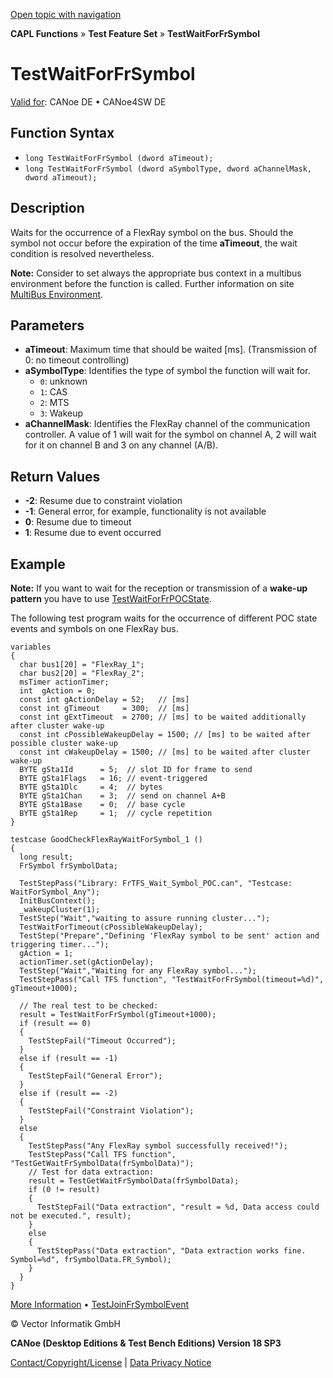 [Open topic with navigation](../../../../../CANoeDEFamily.htm#Topics/CAPLFunctions/Test/Functions/CAPLfunctionTestWaitForFrSymbol.md)

**CAPL Functions** » **Test Feature Set** » **TestWaitForFrSymbol**

# TestWaitForFrSymbol

[Valid for](../../../Shared/FeatureAvailability.md): CANoe DE • CANoe4SW DE

## Function Syntax

- `long TestWaitForFrSymbol (dword aTimeout);`
- `long TestWaitForFrSymbol (dword aSymbolType, dword aChannelMask, dword aTimeout);`

## Description

Waits for the occurrence of a FlexRay symbol on the bus. Should the symbol not occur before the expiration of the time **aTimeout**, the wait condition is resolved nevertheless.

**Note:** Consider to set always the appropriate bus context in a multibus environment before the function is called. Further information on site [MultiBus Environment](../../../Shared/CAPL/General/TestMultiBusEnvironment.md).

## Parameters

- **aTimeout**: Maximum time that should be waited [ms]. (Transmission of 0: no timeout controlling)
- **aSymbolType**: Identifies the type of symbol the function will wait for.
  - `0`: unknown
  - `1`: CAS
  - `2`: MTS
  - `3`: Wakeup
- **aChannelMask**: Identifies the FlexRay channel of the communication controller. A value of 1 will wait for the symbol on channel A, 2 will wait for it on channel B and 3 on any channel (A/B).

## Return Values

- **-2**: Resume due to constraint violation
- **-1**: General error, for example, functionality is not available
- **0**: Resume due to timeout
- **1**: Resume due to event occurred

## Example

**Note:** If you want to wait for the reception or transmission of a **wake-up pattern** you have to use [TestWaitForFrPOCState](CAPLfunctionTestWaitForFrPOCState.md).

The following test program waits for the occurrence of different POC state events and symbols on one FlexRay bus.

```plaintext
variables
{
  char bus1[20] = "FlexRay_1";
  char bus2[20] = "FlexRay_2";
  msTimer actionTimer;
  int  gAction = 0;
  const int gActionDelay = 52;   // [ms]
  const int gTimeout     = 300;  // [ms]
  const int gExtTimeout  = 2700; // [ms] to be waited additionally after cluster wake-up
  const int cPossibleWakeupDelay = 1500; // [ms] to be waited after possible cluster wake-up
  const int cWakeupDelay = 1500; // [ms] to be waited after cluster wake-up
  BYTE gSta1Id      = 5;  // slot ID for frame to send
  BYTE gSta1Flags   = 16; // event-triggered
  BYTE gSta1Dlc     = 4;  // bytes
  BYTE gSta1Chan    = 3;  // send on channel A+B
  BYTE gSta1Base    = 0;  // base cycle
  BYTE gSta1Rep     = 1;  // cycle repetition
}

testcase GoodCheckFlexRayWaitForSymbol_1 ()
{
  long result;
  FrSymbol frSymbolData;

  TestStepPass("Library: FrTFS_Wait_Symbol_POC.can", "Testcase: WaitForSymbol_Any");
  InitBusContext();
  _wakeupCluster(1);
  TestStep("Wait","waiting to assure running cluster...");
  TestWaitForTimeout(cPossibleWakeupDelay);
  TestStep("Prepare","Defining 'FlexRay symbol to be sent' action and triggering timer...");
  gAction = 1;
  actionTimer.set(gActionDelay);
  TestStep("Wait","Waiting for any FlexRay symbol...");
  TestStepPass("Call TFS function", "TestWaitForFrSymbol(timeout=%d)", gTimeout+1000);

  // The real test to be checked:
  result = TestWaitForFrSymbol(gTimeout+1000);
  if (result == 0)
  {
    TestStepFail("Timeout Occurred");
  }
  else if (result == -1)
  {
    TestStepFail("General Error");
  }
  else if (result == -2)
  {
    TestStepFail("Constraint Violation");
  }
  else
  {
    TestStepPass("Any FlexRay symbol successfully received!");
    TestStepPass("Call TFS function", "TestGetWaitFrSymbolData(frSymbolData)");
    // Test for data extraction:
    result = TestGetWaitFrSymbolData(frSymbolData);
    if (0 != result)
    {
      TestStepFail("Data extraction", "result = %d, Data access could not be executed.", result);
    }
    else
    {
      TestStepPass("Data extraction", "Data extraction works fine. Symbol=%d", frSymbolData.FR_Symbol);
    }
  }
}
```

[More Information](CAPLfunctionTestGetWaitFrSymbolData.md) • [TestJoinFrSymbolEvent](CAPLfunctionTestJoinFrSymbolEvent.md)

© Vector Informatik GmbH

**CANoe (Desktop Editions & Test Bench Editions) Version 18 SP3**

[Contact/Copyright/License](../../../Shared/ContactCopyrightLicense.md) | [Data Privacy Notice](https://www.vector.com/int/en/company/get-info/privacy-policy/)